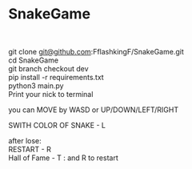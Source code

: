 # SnakeGame
<br />

git clone git@github.com:FflashkingF/SnakeGame.git   
cd SnakeGame  
git branch checkout dev   
pip install -r requirements.txt   
python3 main.py   
Print your nick to terminal   

you can MOVE by WASD or UP/DOWN/LEFT/RIGHT    

SWITH COLOR OF SNAKE - L

after lose:   
  RESTART - R   
  Hall of Fame - T : and R to restart   


